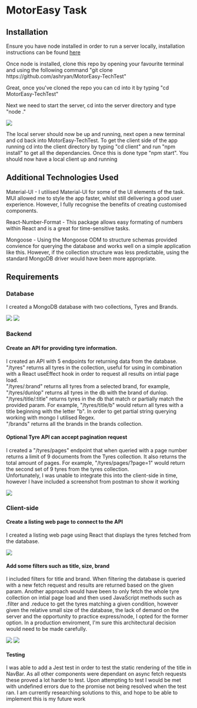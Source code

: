 <h1>MotorEasy Task</h1>

<h2>Installation</h2>

<p>Ensure you have node installed in order to run a server locally, installation instructions can be found <a href="https://nodejs.org/en/download/">here</a></p>

<p>Once node is installed, clone this repo by opening your favourite terminal and using the following command "git clone https://github.com/ashryan/MotorEasy-TechTest"</p>

<p>Great, once you've cloned the repo you can cd into it by typing "cd MotorEasy-TechTest"</p>

<p>Next we need to start the server, cd into the server directory and type "node ." </p>

<img src="https://i.ibb.co/Tg4vccn/startserver.png" />

<p>The local server should now be up and running, next open a new terminal and cd back into MotorEasy-TechTest. To get the client side of the app running cd into the client directory by typing "cd client" and run "npm install" to get all the dependancies. Once this is done type "npm start".
You should now have a local client up and running</p>

<h2>Additional Technologies Used</h2>

<p>Material-UI - I utilised Material-UI for some of the UI elements of the task. MUI allowed me to style the app faster, whilst still delivering a good user experience. However, I fully recognise the benefits of creating customised components. 
</p>

<p>React-Number-Format - This package allows easy formating of numbers within React and is a great for time-sensitive tasks.</p>

<p>Mongoose - Using the Mongoose ODM to structure schemas provided convience for querying the database and works well on a simple application like this. However, if the collection structure was less predictable, using the standard MongoDB driver would have been more appropriate.</p>

<h2>Requirements</h2>

<h3>Database</h3> 
<p> I created a MongoDB database with two collections, Tyres and Brands. </p>

<img src="https://i.ibb.co/sVn5ds4/mongo-brands.png" />

<img src="https://i.ibb.co/wNtSm52/mongodb-tyres.png" />
 
 <h3>Backend</h3>
 <h4>Create an API for providing tyre information.</h4>
 <p>I created an API with 5 endpoints for returning data from the database. <br> "/tyres" returns all tyres in the collection, useful for using in combination with a React useEffect hook in order to request all results on intial page load. <br> "/tyres/:brand" returns all tyres from a selected brand, for example, "/tyres/dunlop" returns all tyres in the db with the brand of dunlop. <br> "/tyres/title/:title" returns tyres in the db that match or partially match the provided param. For example, "/tyres/title/b" would return all tyres with a title beginning with the letter "b". In order to get partial string querying working with mongo I utilised Regex. 
 <br>"/brands" returns all the brands in the brands collection.</p>

  <h4>Optional Tyre API can accept pagination request</h4>
  <p>I created a "/tyres/pages" endpoint that when queried with a page number returns a limit of 9 documents from the Tyres collection. It also returns the total amount of pages. For example, "/tyres/pages/?page=1" would return the second set of 9 tyres from the tyres collection.<br>Unfortunately, I was unable to integrate this into the client-side in time, however I have included a screenshot from postman to show it working</p>

<img src="https://i.ibb.co/BPmxRBt/post-pagination.png" />

<h3>Client-side</h3>
<h4>Create a listing web page to connect to the API</h4>
<p>I created a listing web page using React that displays the tyres fetched from the database.</p>
<img src="https://i.ibb.co/CvnY7Bs/tyre-listing.png" />

<h4>Add some filters such as title, size, brand</h4>
<p>I included filters for title and brand. When filtering the database is queried with a new fetch request and results are returned based on the given param. Another approach would have been to only fetch the whole tyre collection on intial page load and then used JavaScript methods such as .filter and .reduce to get the tyres matching a given condition, however given the relative small size of the database, the lack of demand on the server and the opportunity to practice express/node, I opted for the former option. In a production enviroment, I'm sure this architectural decision would need to be made carefully.</p>

<img src="https://i.ibb.co/LkvMC56/filter-title.png"/>
<img src="https://i.ibb.co/kSLysTV/filter-brand.png" />

<h4>Testing</h4>
<p>I was able to add a Jest test in order to test the static rendering of the title in NavBar. As all other components were dependant on async fetch requests these proved a lot harder to test. Upon attempting to test I would be met with undefined errors due to the promise not being resolved when the test ran. I am currently researching solutions to this, and hope to be able to implement this is my future work</p>







